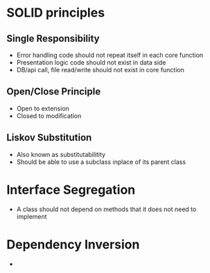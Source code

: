# SOLID principles

## Single Responsibility
* Error handling code should not repeat itself in each core function
* Presentation logic code should not exist in data side
* DB/api call, file read/write should not exist in core function

## Open/Close Principle
* Open to extension
* Closed to modification

## Liskov Substitution
* Also known as substitutabilitity
* Should be able to use a subclass inplace of its parent class

# Interface Segregation
* A class should not depend on methods that it does not need to implement

# Dependency Inversion
* 
